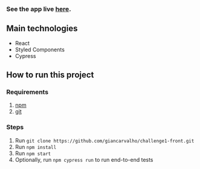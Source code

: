 ### See the app live [here](https://challenge1-front.vercel.app).

## Main technologies

- React
- Styled Components
- Cypress



## How to run this project

### Requirements
1) [npm](https://docs.npmjs.com/downloading-and-installing-node-js-and-npm)
2) [git](https://git-scm.com/book/en/v2/Getting-Started-Installing-Git)

### Steps

1) Run ```git clone https://github.com/giancarvalho/challenge1-front.git ```
2) Run ```npm install```
4) Run ```npm start```
5) Optionally, run ``` npm cypress run ``` to run end-to-end tests
